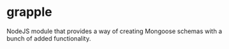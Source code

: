 grapple
=======

NodeJS module that provides a way of creating Mongoose schemas with a bunch of added functionality.